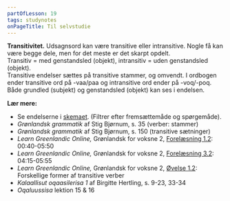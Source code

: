 ```yaml
---
partOfLesson: 19
tags: studynotes
onPageTitle: Til selvstudie
---
```


**Transitivitet.** Udsagnsord kan være transitive eller intransitive. Nogle få kan være begge dele, men for det meste er det skarpt opdelt.
<br>Transitiv = med genstandsled (objekt), intransitiv = uden genstandsled (objekt).
<br>Transitive endelser sættes på transitive stammer, og omvendt. I ordbogen ender transitive ord på -vaa/paa og intransitive ord ender på -voq/-poq. Både grundled (subjekt) og genstandsled (objekt) kan ses i endelsen.

**Lær mere:**

- Se endelserne i [skemaet](/mere/udsagnsordsendelser). (Filtrer efter fremsættemåde og spørgemåde).
- *Grønlandsk grammatik* af Stig Bjørnum, s. 35 (verber: stammer)
- *Grønlandsk grammatik* af Stig Bjørnum, s. 150 (transitive sætninger)
- *Learn Greenlandic Online,* Grønlandsk for voksne 2, [Forelæsning 1.2](https://learngreenlandic.com/online/lg2/1.2/): 00:40-05:50
- *Learn Greenlandic Online,* Grønlandsk for voksne 2, [Forelæsning 3.2](https://learngreenlandic.com/online/lg2/3.2/): 04:15-05:55
- *Learn Greenlandic Online,* Grønlandsk for voksne 2, [Øvelse 1.2](https://learngreenlandic.com/online/lg2/table/1.2/): Forskellige former af transitive verber
- *Kalaallisut oqaasilerisa 1* af Birgitte Hertling, s. 9-23, 33-34
- *Oqaluussisa* lektion 15 & 16